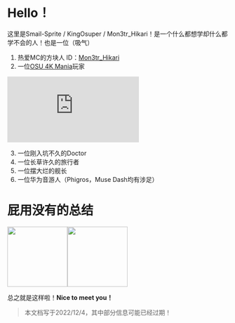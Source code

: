 # Hello！
这里是Smail-Sprite / KingOsuper / Mon3tr_Hikari！是一个什么都想学却什么都学不会的人！也是一位（吸气）

1. 热爱MC的方块人 ID：[Mon3tr_Hikari](https://namemc.com/profile/Mon3tr_Hikari)
2. 一位[OSU 4K Mania](https://osu.ppy.sh/users/16639726)玩家

![](https://sign2.hiosu.com/KingOsuper&m.php)

3. 一位刚入坑不久的Doctor
4. 一位长草许久的旅行者
5. 一位摆大烂的舰长
6. 一位华为音游人（Phigros，Muse Dash均有涉足）

# 屁用没有的总结
<img align="" height="137px" src="https://github-readme-stats.vercel.app/api?username=KingOsuperSuper&hide_title=true&hide_border=true&show_icons=true&include_all_commits=true&line_height=21&bg_color=0,EC6C6C,FFD479,FFFC79,73FA79&theme=graywhite&locale=cn" /><img align="" height="137px" src="https://github-readme-stats.vercel.app/api/top-langs/?username=KingOsuperSuper&hide_title=true&hide_border=true&layout=compact&bg_color=0,73FA79,73FDFF,D783FF&theme=graywhite&locale=cn" />


总之就是这样啦！**Nice to meet you！**

> 本文档写于2022/12/4，其中部分信息可能已经过期！
